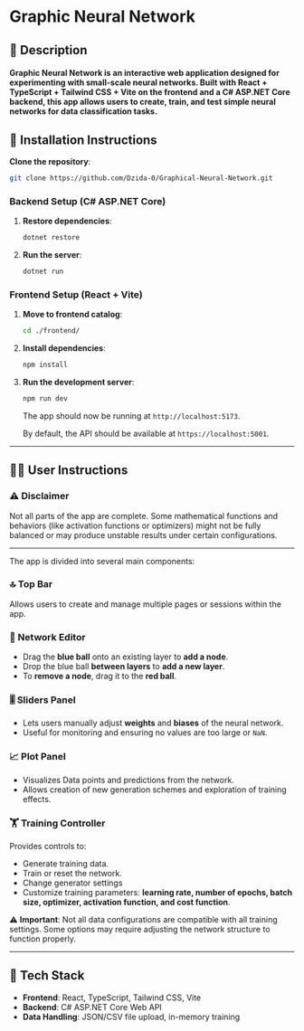 ﻿# Graphic Neural Network

## 🧠 Description

<h4>
Graphic Neural Network is an interactive web application designed for experimenting with small-scale neural networks. Built with React + TypeScript + Tailwind CSS + Vite on the frontend and a C# ASP.NET Core backend, this app allows users to create, train, and test simple neural networks for data classification tasks.


## 🚀 Installation Instructions
 **Clone the repository**:
   ```bash
   git clone https://github.com/Dzida-0/Graphical-Neural-Network.git
   ```

   ### Backend Setup (C# ASP.NET Core)

1. **Restore dependencies**:
   ```bash
   dotnet restore
   ```

2. **Run the server**:
   ```bash
   dotnet run
   ```

### Frontend Setup (React + Vite)

1. **Move to frontend catalog**:
   ```bash
   cd ./frontend/
   ```

2. **Install dependencies**:
   ```bash
   npm install
   ```

3. **Run the development server**:
   ```bash
   npm run dev
   ```

   The app should now be running at `http://localhost:5173`.

   By default, the API should be available at `https://localhost:5001`.

---

## 🧑‍💻 User Instructions

### ⚠️ Disclaimer
Not all parts of the app are complete. Some mathematical functions and behaviors (like activation functions or optimizers) might not be fully balanced or may produce unstable results under certain configurations.

---

The app is divided into several main components:

### 🔝 Top Bar
Allows users to create and manage multiple pages or sessions within the app.

### 🧠 Network Editor
- Drag the **blue ball** onto an existing layer to **add a node**.
- Drop the blue ball **between layers** to **add a new layer**.
- To **remove a node**, drag it to the **red ball**.

### 🎚️ Sliders Panel
- Lets users manually adjust **weights** and **biases** of the neural network.
- Useful for monitoring and ensuring no values are too large or `NaN`.

### 📈 Plot Panel
- Visualizes Data points and predictions from the network.
- Allows creation of new generation schemes and exploration of training effects.

### 🏋️ Training Controller
Provides controls to:
- Generate training data.
- Train or reset the network.
- Change generator settings
- Customize training parameters: **learning rate, number of epochs, batch size, optimizer, activation function, and cost function**.

⚠️ **Important**: Not all data configurations are compatible with all training settings. Some options may require adjusting the network structure to function properly.

---





## 🔧 Tech Stack

- **Frontend**: React, TypeScript, Tailwind CSS, Vite
- **Backend**: C# ASP.NET Core Web API
- **Data Handling**: JSON/CSV file upload, in-memory training
